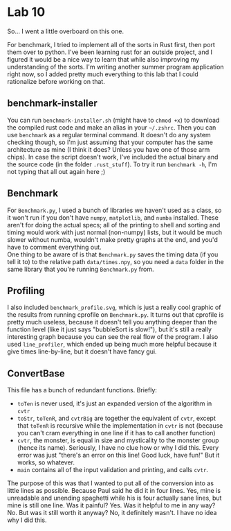 # Lab 10
So... I went a little overboard on this one.

For benchmark, I tried to implement all of the sorts in Rust first, then port them over to python. I've been learning rust for an outside project, and I figured it would be a nice way to learn that while also improving my understanding of the sorts. I'm writing another summer program application right now, so I added pretty much everything to this lab that I could rationalize before working on that.

## benchmark-installer
You can run `benchmark-installer.sh` (might have to `chmod +x`) to download the compiled rust code and make an alias in your `~/.zshrc`.  Then you can use `benchmark` as a regular terminal command.  It doesn't do any system checking though, so I'm just assuming that your computer has the same architecture as mine (I think it does? Unless you have one of those arm chips).  In case the script doesn't work, I've included the actual binary and the source code (in the folder `.rust_stuff`).
To try it run `benchmark -h`, I'm not typing that all out again here ;)

## Benchmark

For `Benchmark.py`, I used a bunch of libraries we haven't used as a class, so it won't run if you don't have `numpy`, `matplotlib`, and `numba` installed. These aren't for doing the actual specs; all of the printing to shell and sorting and timing would work with just normal (non-numpy) lists, but it would be much slower without numba, wouldn't make pretty graphs at the end, and you'd have to comment everything out.  
One thing to be aware of is that `Benchmark.py` saves the timing data (if you tell it to) to the relative path `data/times.npy`, so you need a `data` folder in the same library that you're running `Benchmark.py` from.

## Profiling

I also included `benchmark_profile.svg`, which is just a really cool graphic of the results from running cprofile on `Benchmark.py`.  It turns out that cprofile is pretty much useless, because it doesn't tell you anything deeper than the function level (like it just says "bubbleSort is slow!"), but it's still a really interesting graph because you can see the real flow of the program.  I also used `line_profiler`, which ended up being much more helpful because it give times line-by-line, but it doesn't have fancy gui.

## ConvertBase

This file has a bunch of redundant functions.  Briefly:
- `toTen` is never used, it's just an expanded version of the algorithm in `cvtr`
- `toStr`, `toTenR`, and `cvtrBig` are together the equivalent of `cvtr`, except that `toTenR` is recursive while the implementation in `cvtr` is not (because you can't cram everything in one line if it has to call another function)
- `cvtr`, the monster, is equal in size and mysticality to the monster group (hence its name).  Seriously, I have no clue how or why I did this.  Every error was just "there's an error on this line!  Good luck, have fun!"  But it works, so whatever.
- `main` contains all of the input validation and printing, and calls `cvtr`.

The purpose of this was that I wanted to put all of the conversion into as little lines as possible. Because Paul said he did it in four lines.  Yes, mine is unreadable and unending spaghetti while his is four actually sane lines, but mine is still one line.  Was it painful?  Yes.  Was it helpful to me in any way?  No.  But was it still worth it anyway?  No, it definitely wasn't.  I have no idea why I did this.